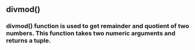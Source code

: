 ## divmod()

### divmod() function is used to get remainder and quotient of two numbers. This function takes two numeric arguments and returns a tuple.
